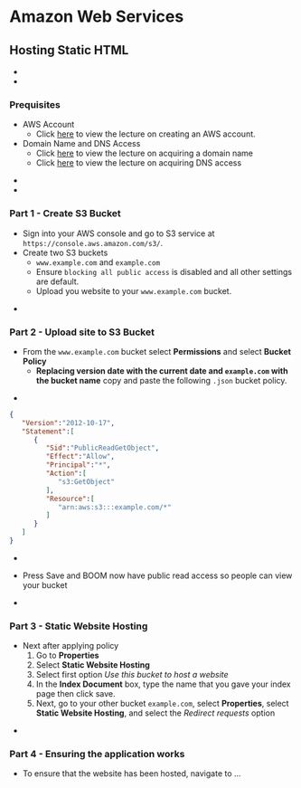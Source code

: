 # Amazon Web Services
## Hosting Static HTML





-
-
### Prequisites
* AWS Account
    * Click [here]() to view the lecture on creating an AWS account.
* Domain Name and DNS Access
    * Click [here]() to view the lecture on acquiring a domain name
    * Click [here]() to view the lecture on acquiring DNS access





-
-
### Part 1 - Create S3 Bucket
* Sign into your AWS console and go to S3 service at `https://console.aws.amazon.com/s3/`. 
* Create two S3 buckets
	* `www.example.com` and `example.com`
	* Ensure `blocking all public access` is disabled and all other settings are default.
   * Upload you website to your `www.example.com` bucket.






-
### Part 2 - Upload site to S3 Bucket
* From the `www.example.com` bucket select **Permissions** and select **Bucket Policy**
   * **Replacing version date with the current date and `example.com` with the bucket name** copy and paste the following `.json` bucket policy.


-

```json
{
   "Version":"2012-10-17",
   "Statement":[
      {
         "Sid":"PublicReadGetObject",
         "Effect":"Allow",
         "Principal":"*",
         "Action":[
            "s3:GetObject"
         ],
         "Resource":[
            "arn:aws:s3:::example.com/*"
         ]
      }
   ]
}
```




-
* Press Save and BOOM now have public read access so people can view your bucket



-
### Part 3 - Static Website Hosting
* Next after applying policy
   1. Go to **Properties**
   2. Select **Static Website Hosting**
   3. Select first option *Use this bucket to host a website* 
   4. In the **Index Document** box, type the name that you gave your index page then click save.
   5. Next, go to your other bucket `example.com`, select **Properties**, select **Static Website Hosting**, and select the *Redirect requests* option


-
### Part 4 - Ensuring the application works
* To ensure that the website has been hosted, navigate to ...